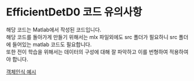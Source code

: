 EfficientDetD0 코드 유의사항
==
해당 코드는 Matlab에서 작성된 코드입니다.  
해당 코드를 돌아가게 만들기 위해서는 mlx 파일외에도 src 폴더가 필요하니 src 폴더에 들어있는 matlab 코드도 필요합니다.  
또한 전이 학습을 위해서는 데이터의 구성에 대해 잘 파악하고 이를 번형하여 적용하여야 합니다.  

[객체인식 예시](https://youtu.be/CTHFT97oSyY)
